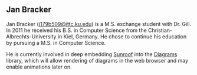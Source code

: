 ## Jan Bracker

Jan Bracker (j179b509@ittc.ku.edu) is a M.S. exchange student with Dr. Gill.
In 2011 he received his B.S. in Computer Science from the Christian-Albrechts-University 
in Kiel, Germany. He chose to continue his education by pursuing a M.S. in Computer
Science.

He is currently involved in deep embedding [Sunroof](/projects/sunroof) into the 
[Diagrams](http://projects.haskell.org/diagrams/) library, which will allow
rendering of diagrams in the web browser and may enable animations later on.
